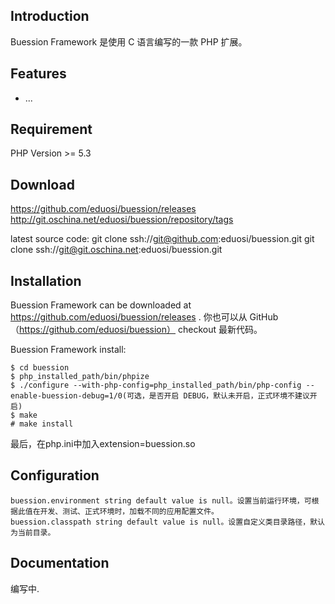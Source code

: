 Introduction
------------
Buession Framework 是使用 C 语言编写的一款 PHP 扩展。


Features
--------
* ...


Requirement
------------
PHP Version >= 5.3


Download
------------
https://github.com/eduosi/buession/releases
http://git.oschina.net/eduosi/buession/repository/tags

latest source code:
git clone ssh://git@github.com:eduosi/buession.git
git clone ssh://git@git.oschina.net:eduosi/buession.git


Installation
------------
Buession Framework can be downloaded at https://github.com/eduosi/buession/releases . 你也可以从 GitHub（https://github.com/eduosi/buession） checkout 最新代码。

Buession Framework install:
```
$ cd buession
$ php_installed_path/bin/phpize
$ ./configure --with-php-config=php_installed_path/bin/php-config --enable-buession-debug=1/0(可选，是否开启 DEBUG，默认未开启，正式环境不建议开启)
$ make
# make install
```

最后，在php.ini中加入extension=buession.so


Configuration
------------
```
buession.environment string default value is null。设置当前运行环境，可根据此值在开发、测试、正式环境时，加载不同的应用配置文件。
buession.classpath string default value is null。设置自定义类目录路径，默认为当前目录。
```

Documentation
-------------
编写中.